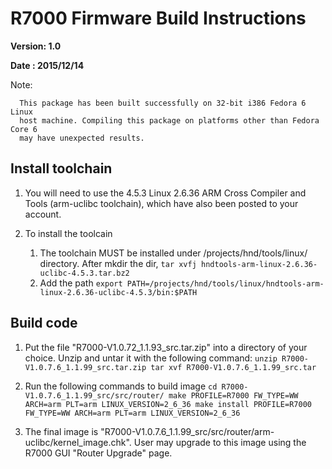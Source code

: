 # R7000 Firmware Build Instructions

**Version: 1.0**

**Date   : 2015/12/14**

Note: 

      This package has been built successfully on 32-bit i386 Fedora 6 Linux 
      host machine. Compiling this package on platforms other than Fedora Core 6
      may have unexpected results.

## Install toolchain

1. You will need to use the  4.5.3 Linux 2.6.36 ARM Cross Compiler and Tools (arm-uclibc toolchain),
   which have also been posted to your account.

2. To install the toolcain
   1. The toolchain MUST be installed under /projects/hnd/tools/linux/ directory. After mkdir the dir,
            `tar xvfj hndtools-arm-linux-2.6.36-uclibc-4.5.3.tar.bz2`
   2. Add the path
            `export PATH=/projects/hnd/tools/linux/hndtools-arm-linux-2.6.36-uclibc-4.5.3/bin:$PATH`

## Build code

1. Put the file "R7000-V1.0.72_1.1.93_src.tar.zip" into a directory of your choice.
   Unzip and untar it with the following command:
        ```unzip R7000-V1.0.7.6_1.1.99_src.tar.zip
        tar xvf R7000-V1.0.7.6_1.1.99_src.tar```

2. Run the following commands to build image
        ```cd R7000-V1.0.7.6_1.1.99_src/src/router/
        make PROFILE=R7000 FW_TYPE=WW ARCH=arm PLT=arm LINUX_VERSION=2_6_36
	make install PROFILE=R7000 FW_TYPE=WW ARCH=arm PLT=arm LINUX_VERSION=2_6_36```

3. The final image is "R7000-V1.0.7.6_1.1.99_src/src/router/arm-uclibc/kernel_image.chk".
   User may upgrade to this image using the R7000 GUI "Router Upgrade" page.

